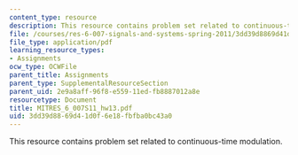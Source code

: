 ```yaml
---
content_type: resource
description: This resource contains problem set related to continuous-time modulation.
file: /courses/res-6-007-signals-and-systems-spring-2011/3dd39d8869d41d0f6e18fbfba0bc43a0_MITRES_6_007S11_hw13.pdf
file_type: application/pdf
learning_resource_types:
- Assignments
ocw_type: OCWFile
parent_title: Assignments
parent_type: SupplementalResourceSection
parent_uid: 2e9a8aff-96f8-e559-11ed-fb8887012a8e
resourcetype: Document
title: MITRES_6_007S11_hw13.pdf
uid: 3dd39d88-69d4-1d0f-6e18-fbfba0bc43a0
---
```

This resource contains problem set related to continuous-time modulation.

